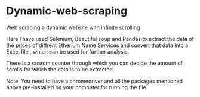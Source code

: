 # Dynamic-web-scraping
Web scraping a dynamic website with infinite scrolling 

Here I have used Selenium, Beautiful soup and Pandas to extract the data of the prices of diffrent Etherium Name Services and convert that data into a Excel file , which can be used for further analysis.

There is a custom counter through which you can  decide the amount of scrolls for which the data is to be extracted.

  Note: You need to have a chromedriver and all the packages mentioned above pre-installed on your computer for running the file 
  
